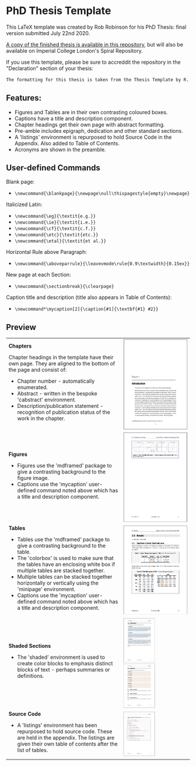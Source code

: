 # PhD Thesis Template

This LaTeX template was created by Rob Robinson for his PhD Thesis: final version submitted July 22nd 2020.

[A copy of the finished thesis is available in this repository](https://github.com/mlnotebook/thesis_template/blob/master/Robinson-R-2020-PhD-Thesis.pdf), but will also be available on Imperial College London's Spiral Repository.

If you use this template, please be sure to accreddit the repository in the "Declaration" section of your thesis:

```latex
The formatting for this thesis is taken from the Thesis Template by R. Robinson at \url{https://github.com/mlnotebook/thesis_template}.
```

## Features:

* Figures and Tables are in their own contrasting coloured boxes.
* Captions have a title and description component.
* Chapter headings get their own page with abstract formatting.
* Pre-amble includes epigraph, dedication and other standard sections.
* A 'listings' environment is repurposed to hold Source Code in the Appendix. Also added to Table of Contents.
* Acronyms are shown in the preamble.

## User-defined Commands

Blank page:
* `\newcommand{\blankpage}{\newpage\null\thispagestyle{empty}\newpage}`

Italicized Latin:
* `\newcommand{\eg}{\textit{e.g.}}`
* `\newcommand{\ie}{\textit{i.e.}}`
* `\newcommand{\cf}{\textit{c.f.}}`
* `\newcommand{\etc}{\textit{etc.}}`
* `\newcommand{\etal}{\textit{et al.}}`

Horizontal Rule above Paragraph:
* `\newcommand{\aboveparrule}{\leavevmode\rule{0.9\textwidth}{0.15ex}}`

New page at each Section:
* `\newcommand{\sectionbreak}{\clearpage}`

Caption title and description (title also appears in Table of Contents):
* `\newcommand*\mycaption[2]{\caption[#1]{\textbf{#1} #2}}`

## Preview

<table style="vertical-align: top;">
<tr>
<td>
<b>Chapters</b>

Chapter headings in the template have their own page. They are aligned to the bottom of the page and consist of:
<ul>
<li>Chapter number - automatically enumerated.</li>
<li>Abstract - written in the bespoke 'cabstract' environment.</li>
<li>Description/publication statement - recognition of publication status of the work in the chapter.</li>
</ul>

</td>
<td>
<img src="images/chapter_preview.png" style="width: 100%;" alt="Preview of Chapter Heading">
</td>
</tr>
<tr>
<td>
<b>Figures</b>

<ul>
<li>Figures use the 'mdframed' package to give a contrasting background to the figure image.</li>
<li>Captions use the 'mycaption' user-defined command noted above which has a title and description component.</li>
</ul>
</td>
<td>
    <img src="images/figure_preview.png" style="width: 100%;" alt="Preview of Figure">
</td>
</tr>
<tr>
<td>
<b>Tables</b>

<ul>
<li>Tables use the 'mdframed' package to give a contrasting background to the table.</li>
<li>The 'colorbox' is used to make sure that the tables have an enclosing white box if multiple tables are stacked together.</li>
<li>Multiple tables can be stacked together horizontally or vertically using the 'minipage' environment.</li>
<li>Captions use the 'mycaption' user-defined command noted above which has a title and description component.</li>
</ul>
</td>
<td>
<img src="images/tables_preview.png" style="width: 100%;" alt="Preview of Figure">
</td>
</tr>
<tr>
<td>
<b>Shaded Sections</b>

<ul>
<li>The 'shaded' environment is used to create color blocks to emphasis distinct blocks of text - perhaps summaries or definitions.</li>
</ul>
</td>
<td>
<img src="images/color_box_preview.png" style="width: 49%;" alt="Preview of Figure">
<img src="images/limitations_preview.png" style="width: 49%;" alt="Preview of Figure">
</td>
</tr>
<tr>
<td>
<b>Source Code</b>

<ul>
<li>A 'listings' environment has been repurposed to hold source code. These are held in the appendix. The listings are given their own table of contents after the list of tables.</li>
</ul>
</td>
<td>
<img src="images/listings_preview.png" style="width: 49%;" alt="Preview of Figure">
</td>
</tr>
</table>